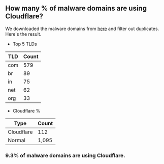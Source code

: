 ## How many % of malware domains are using Cloudflare?


We downloaded the malware domains from [here](https://urlhaus.abuse.ch) and filter out duplicates.
Here's the result.


[//]: # (start replacement)


- Top 5 TLDs

| TLD | Count |
| --- | --- |
| com | 579 |
| br | 89 |
| in | 75 |
| net | 62 |
| org | 33 |


- Cloudflare %

| Type | Count |
| --- | --- |
| Cloudflare | 112 |
| Normal | 1,095 |


### 9.3% of malware domains are using Cloudflare.